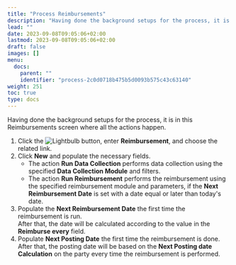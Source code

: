 ```yaml
---
title: "Process Reimbursements"
description: "Having done the background setups for the process, it is in this Reimbursements screen where all the actions happen."
lead: ""
date: 2023-09-08T09:05:06+02:00
lastmod: 2023-09-08T09:05:06+02:00
draft: false
images: []
menu:
  docs:
    parent: ""
    identifier: "process-2c0d0718b475b5d0093b575c43c63140"
weight: 251
toc: true
type: docs
---
```


Having done the background setups for the process, it is in this Reimbursements screen where all the actions happen.

1. Click the ![Lightbulb](Lightbulb_icon.PNG) button, enter **Reimbursement**, and choose the related link.        
2. Click **New** and populate the necessary fields.     
   - The action **Run Data Collection** performs data collection using the specified **Data Collection Module** and filters.
   - The action **Run Reimbursement** performs the reimbursement using the specified reimbursement module and parameters, if the **Next Reimbursement Date** is set with a date equal or later than today's date.
3. Populate the **Next Reimbursement Date** the first time the reimbursement is run.      
   After that, the date will be calculated according to the value in the **Reimburse every** field.
4. Populate **Next Posting Date** the first time the reimbursement is done.    
   After that, the posting date will be based on the **Next Posting date Calculation** on the party every time the reimbursement is performed. 